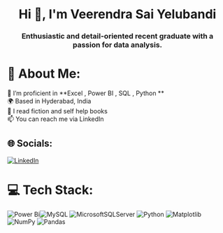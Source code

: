 <h1 align="center">Hi 👋, I'm Veerendra Sai Yelubandi</h1>
<h3 align="center">Enthusiastic and detail-oriented recent graduate with a passion for data analysis.</h3>

# 💫 About Me:
🌱 I’m proficient in **Excel , Power BI , SQL , Python **<br>🌍 Based in Hyderabad, India<br>📝 I read fiction and self help books<br>📫 You can reach me via LinkedIn


## 🌐 Socials:
[![LinkedIn](https://img.shields.io/badge/LinkedIn-%230077B5.svg?logo=linkedin&logoColor=white)](https://www.linkedin.com/in/veerendrasai7/) 

# 💻 Tech Stack:
![Power Bi](https://img.shields.io/badge/power_bi-F2C811?style=plastic&logo=powerbi&logoColor=black)![MySQL](https://img.shields.io/badge/mysql-4479A1.svg?style=plastic&logo=mysql&logoColor=white) ![MicrosoftSQLServer](https://img.shields.io/badge/Microsoft%20SQL%20Server-CC2927?style=plastic&logo=microsoft%20sql%20server&logoColor=white) ![Python](https://img.shields.io/badge/python-3670A0?style=plastic&logo=python&logoColor=ffdd54) ![Matplotlib](https://img.shields.io/badge/Matplotlib-%23ffffff.svg?style=plastic&logo=Matplotlib&logoColor=black) ![NumPy](https://img.shields.io/badge/numpy-%23013243.svg?style=plastic&logo=numpy&logoColor=white) ![Pandas](https://img.shields.io/badge/pandas-%23150458.svg?style=plastic&logo=pandas&logoColor=white) 





<!-- Proudly created with GPRM ( https://gprm.itsvg.in ) -->

<!-- Proudly created with GPRM ( https://gprm.itsvg.in ) -->
